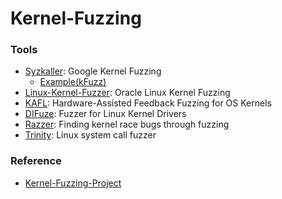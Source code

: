 # Kernel-Fuzzing



### Tools
+ [Syzkaller](https://github.com/google/syzkaller): Google Kernel Fuzzing
  + [Example(kFuzz)](https://github.com/jinb-park/kfuzz)
+ [Linux-Kernel-Fuzzer](https://github.com/oracle/kernel-fuzzing): Oracle Linux Kernel Fuzzing
+ [KAFL](https://github.com/RUB-SysSec/kAFL): Hardware-Assisted Feedback Fuzzing for OS Kernels
+ [DIFuze](https://github.com/ucsb-seclab/difuze): Fuzzer for Linux Kernel Drivers
+ [Razzer](https://github.com/compsec-snu/razzer): Finding kernel race bugs through fuzzing
+ [Trinity](https://github.com/kernelslacker/trinity): Linux system call fuzzer



### Reference
+ [Kernel-Fuzzing-Project](https://github.com/TinySecurityLab/KernelFuzzingProject/blob/master/kernel%20fuzzing.md)











